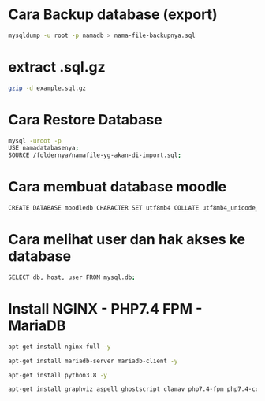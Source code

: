 # Cara Backup database (export)
```bash
mysqldump -u root -p namadb > nama-file-backupnya.sql
```

# extract .sql.gz
```bash 
gzip -d example.sql.gz
```

# Cara Restore Database
```bash
mysql -uroot -p
USE namadatabasenya;
SOURCE /foldernya/namafile-yg-akan-di-import.sql;
```
# Cara membuat database moodle
```bash
CREATE DATABASE moodledb CHARACTER SET utf8mb4 COLLATE utf8mb4_unicode_ci;
```
# Cara melihat user dan hak akses ke database
```bash
SELECT db, host, user FROM mysql.db;
```
# Install NGINX - PHP7.4 FPM - MariaDB
```bash
apt-get install nginx-full -y
```
```bash
apt-get install mariadb-server mariadb-client -y
```
```bash
apt-get install python3.8 -y
```
```bash
apt-get install graphviz aspell ghostscript clamav php7.4-fpm php7.4-common php7.4-mysql php7.4-gmp php7.4-curl php7.4-intl php7.4-mbstring php7.4-soap php7.4-xmlrpc php7.4-gd php7.4-xml php7.4-cli php7.4-zip php7.4-pspell php7.4-gd php7.4-ldap -y
```
